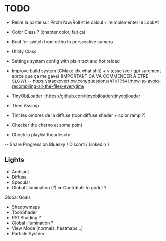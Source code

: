 # TODO 

- Relire la partie sur Pitch/Yaw/Roll et le calcul + reimplémenter le  LookAt
- Color Class ? (chapter color, fait ça)
- Bool for switch from ortho to perspective camera
- Utility Class
- Settings system config with plain text and hot reload
- Improve build system (CMake idk what shit) + vitesse (voir gpt surement aprce que ça me gave) (IMPORTANT CA VA COMMENCER A ETRE SLOW)
 -- https://stackoverflow.com/questions/47977541/how-to-avoid-recompiling-all-the-files-everytime

- TinyObjLoader : https://github.com/tinyobjloader/tinyobjloader
- Then Assimp
- Tint les ombres de la diffuse (toon diffuse shader + color ramp ?)
- Checker the cherno at some point
- Check la playlist thearlesvfx

-- Share Progress on Bluesky / Discord / Linkedin ?

## Lights
- Ambiant
- Diffuse
- Specular
- Global Illumination (?) => Contribute to godot ?

Global Goals
- Shadowmaps
- ToonShader
- PS1 Shading ?
- Global Illumination ?
- View Mode (normals, heatmaps...)
- Particle System